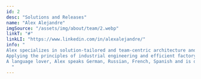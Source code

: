 ```yaml
---
id: 2
desc: "Solutions and Releases"
name: "Alex Alejandre"
imgSource: "/assets/img/about/team/2.webp"
linkT: "#"
linkLI: "https://www.linkedin.com/in/alexalejandre/"
info: "
Alex specializes in solution-tailored and team-centric architecture and implementation. Starting from a organization's business model and availible resources, he makes the proper compromises to achieve an optimal deployment able to be modularly updated in accordance to future needs. \n\ \n\
Applying the principles of industrial engineering and efficient factory planning to the bloated software engineering space, Alex applies his innate entrepreneurial mindset to optimize the software delivery lifecycle (SDLC).  \n\ \n\
A language lover, Alex speaks German, Russian, French, Spanish and is delving into Persian and Arabic.
  "
---
```

